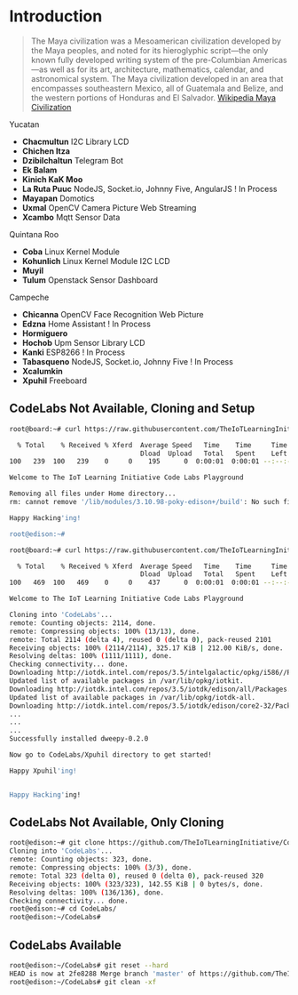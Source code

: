 # Introduction

> The Maya civilization was a Mesoamerican civilization developed by the Maya peoples, and noted for its hieroglyphic script—the only known fully developed writing system of the pre-Columbian Americas—as well as for its art, architecture, mathematics, calendar, and astronomical system. The Maya civilization developed in an area that encompasses southeastern Mexico, all of Guatemala and Belize, and the western portions of Honduras and El Salvador. [Wikipedia Maya Civilization](https://en.wikipedia.org/wiki/Maya_civilization)

Yucatan

- __Chacmultun__ I2C Library LCD
- __Chichen Itza__
- __Dzibilchaltun__ Telegram Bot
- __Ek Balam__ 
- __Kinich KaK Moo__
- __La Ruta Puuc__ NodeJS, Socket.io, Johnny Five, AngularJS  ! In Process
- __Mayapan__ Domotics
- __Uxmal__ OpenCV Camera Picture Web Streaming
- __Xcambo__ Mqtt Sensor Data

Quintana Roo

- __Coba__ Linux Kernel Module
- __Kohunlich__ Linux Kernel Module I2C LCD
- __Muyil__ 
- __Tulum__ Openstack Sensor Dashboard

Campeche

- __Chicanna__ OpenCV Face Recognition Web Picture
- __Edzna__ Home Assistant  ! In Process
- __Hormiguero__
- __Hochob__ Upm Sensor Library LCD
- __Kanki__ ESP8266 ! In Process
- __Tabasqueno__ NodeJS, Socket.io, Johnny Five ! In Process
- __Xcalumkin__
- __Xpuhil__ Freeboard

## CodeLabs Not Available, Cloning and Setup

```sh
root@board:~# curl https://raw.githubusercontent.com/TheIoTLearningInitiative/CodeLabs/master/Scripts/clean.sh -o - | sh
```

```sh
  % Total    % Received % Xferd  Average Speed   Time    Time     Time  Current
                                 Dload  Upload   Total   Spent    Left  Speed
100   239  100   239    0     0    195      0  0:00:01  0:00:01 --:--:--   217

Welcome to The IoT Learning Initiative Code Labs Playground

Removing all files under Home directory...
rm: cannot remove '/lib/modules/3.10.98-poky-edison+/build': No such file or directory

Happy Hacking'ing!

root@edison:~# 
```

```sh
root@board:~# curl https://raw.githubusercontent.com/TheIoTLearningInitiative/CodeLabs/master/Scripts/setup.sh -o - | sh
```

```sh
  % Total    % Received % Xferd  Average Speed   Time    Time     Time  Current
                                 Dload  Upload   Total   Spent    Left  Speed
100   469  100   469    0     0    437      0  0:00:01  0:00:01 --:--:--   489

Welcome to The IoT Learning Initiative Code Labs Playground

Cloning into 'CodeLabs'...
remote: Counting objects: 2114, done.
remote: Compressing objects: 100% (13/13), done.
remote: Total 2114 (delta 4), reused 0 (delta 0), pack-reused 2101
Receiving objects: 100% (2114/2114), 325.17 KiB | 212.00 KiB/s, done.
Resolving deltas: 100% (1111/1111), done.
Checking connectivity... done.
Downloading http://iotdk.intel.com/repos/3.5/intelgalactic/opkg/i586//Packages.
Updated list of available packages in /var/lib/opkg/iotkit.
Downloading http://iotdk.intel.com/repos/3.5/iotdk/edison/all/Packages.
Updated list of available packages in /var/lib/opkg/iotdk-all.
Downloading http://iotdk.intel.com/repos/3.5/iotdk/edison/core2-32/Packages.
...
...
...
Successfully installed dweepy-0.2.0

Now go to CodeLabs/Xpuhil directory to get started!

Happy Xpuhil'ing!


Happy Hacking'ing!
```

## CodeLabs Not Available, Only Cloning

```sh
root@edison:~# git clone https://github.com/TheIoTLearningInitiative/CodeLabs.git
Cloning into 'CodeLabs'...
remote: Counting objects: 323, done.
remote: Compressing objects: 100% (3/3), done.
remote: Total 323 (delta 0), reused 0 (delta 0), pack-reused 320
Receiving objects: 100% (323/323), 142.55 KiB | 0 bytes/s, done.
Resolving deltas: 100% (136/136), done.
Checking connectivity... done.
root@edison:~# cd CodeLabs/
root@edison:~/CodeLabs# 
```

## CodeLabs Available

```sh
root@edison:~/CodeLabs# git reset --hard
HEAD is now at 2fe8288 Merge branch 'master' of https://github.com/TheIoTLearningInitiative/CodeLabs
root@edison:~/CodeLabs# git clean -xf
```
